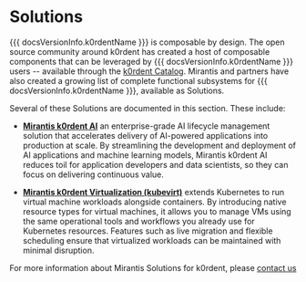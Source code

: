 # Solutions

{{{ docsVersionInfo.k0rdentName }}} is composable by design. The open source community around k0rdent has created a host of composable components that can be leveraged by {{{ docsVersionInfo.k0rdentName }}} users -- available through the [k0rdent Catalog](https://catalog.k0rdent.io). Mirantis and partners have also created a growing list of complete functional subsystems for {{{ docsVersionInfo.k0rdentName }}}, available as Solutions.

Several of these Solutions are documented in this section. These include:

* [**Mirantis k0rdent AI**](https://www.mirantis.com/ai-infrastructure-solutions/) an enterprise-grade AI lifecycle management solution that accelerates delivery of AI-powered applications into production at scale. By streamlining the development and deployment of AI applications and machine learning models, Mirantis k0rdent AI reduces toil for application developers and data scientists, so they can focus on delivering continuous value.

* [**Mirantis k0rdent Virtualization (kubevirt)**](mkvirt/index.md) extends Kubernetes to run virtual machine workloads alongside containers. By introducing native resource types for virtual machines, it allows you to manage VMs using the same operational tools and workflows you already use for Kubernetes resources. Features such as live migration and flexible scheduling ensure that virtualized workloads can be maintained with minimal disruption.

For more information about Mirantis Solutions for k0rdent, please [contact us](https://mirantis.com/contact)
